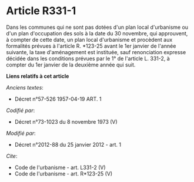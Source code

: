 # Article R331-1

Dans les communes qui ne sont pas dotées d'un plan local d'urbanisme ou d'un plan d'occupation des sols à la date du 30
novembre, qui approuvent, à compter de cette date, un plan local d'urbanisme et procèdent aux formalités prévues à l'article
R. *123-25 avant le 1er janvier de l'année suivante, la taxe d'aménagement est instituée, sauf renonciation expresse décidée
dans les conditions prévues par le 1° de l'article L. 331-2, à compter du 1er janvier de la deuxième année qui suit.

**Liens relatifs à cet article**

_Anciens textes_:

  - Décret n°57-526 1957-04-19 ART. 1

_Codifié par_:

  - Décret n°73-1023 du 8 novembre 1973 (V)

_Modifié par_:

  - Décret n°2012-88 du 25 janvier 2012 - art. 1

_Cite_:

  - Code de l'urbanisme - art. L331-2 (V)
  - Code de l'urbanisme - art. R*123-25 (V)
